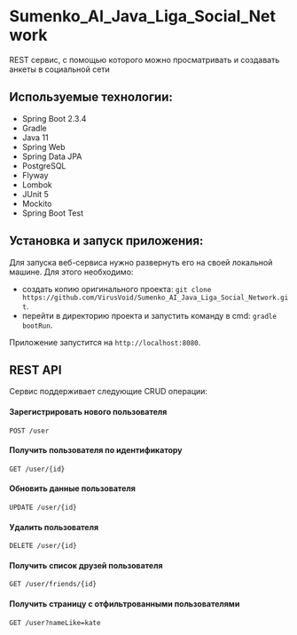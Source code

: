 # Sumenko_AI_Java_Liga_Social_Network

REST сервис, с помощью которого можно просматривать и создавать анкеты в социальной сети

## Используемые технологии:

* Spring Boot 2.3.4
* Gradle
* Java 11
* Spring Web
* Spring Data JPA
* PostgreSQL
* Flyway
* Lombok
* JUnit 5
* Mockito
* Spring Boot Test

## Установка и запуск приложения:

Для запуска веб-сервиса нужно развернуть его на своей локальной машине. Для этого необходимо:
* создать копию оригинального проекта: ```git clone https://github.com/VirusVoid/Sumenko_AI_Java_Liga_Social_Network.git```.
* перейти в директорию проекта и запустить команду в cmd: ```gradle bootRun```.

Приложение запустится на ```http://localhost:8080```.

## REST API
Сервис поддерживает следующие CRUD операции:
#### Зарегистрировать нового пользователя
```POST /user```
#### Получить пользователя по идентификатору
```GET /user/{id}```
#### Обновить данные пользователя
```UPDATE /user/{id}```
#### Удалить пользователя
```DELETE /user/{id}```
#### Получить список друзей пользователя
```GET /user/friends/{id}```
#### Получить страницу с отфильтрованными пользователями
```GET /user?nameLike=kate```
